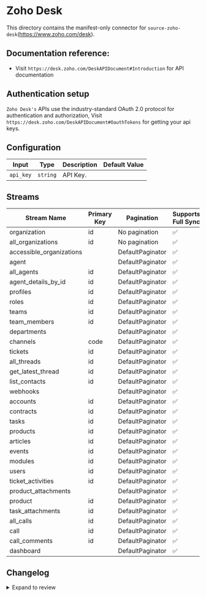# Zoho Desk
This directory contains the manifest-only connector for `source-zoho-desk`(https://www.zoho.com/desk).

## Documentation reference:
- Visit `https://desk.zoho.com/DeskAPIDocument#Introduction` for API documentation

## Authentication setup
`Zoho Desk's` APIs use the industry-standard OAuth 2.0 protocol for authentication and authorization, Visit `https://desk.zoho.com/DeskAPIDocument#OauthTokens` for getting your api keys.

## Configuration

| Input | Type | Description | Default Value |
|-------|------|-------------|---------------|
| `api_key` | `string` | API Key.  |  |

## Streams
| Stream Name | Primary Key | Pagination | Supports Full Sync | Supports Incremental |
|-------------|-------------|------------|---------------------|----------------------|
| organization | id | No pagination | ✅ |  ❌  |
| all_organizations | id | No pagination | ✅ |  ❌  |
| accessible_organizations |  | DefaultPaginator | ✅ |  ❌  |
| agent |  | DefaultPaginator | ✅ |  ❌  |
| all_agents | id | DefaultPaginator | ✅ |  ❌  |
| agent_details_by_id | id | DefaultPaginator | ✅ |  ❌  |
| profiles | id | DefaultPaginator | ✅ |  ❌  |
| roles | id | DefaultPaginator | ✅ |  ❌  |
| teams | id | DefaultPaginator | ✅ |  ❌  |
| team_members | id | DefaultPaginator | ✅ |  ❌  |
| departments |  | DefaultPaginator | ✅ |  ❌  |
| channels | code | DefaultPaginator | ✅ |  ❌  |
| tickets | id | DefaultPaginator | ✅ |  ❌  |
| all_threads | id | DefaultPaginator | ✅ |  ❌  |
| get_latest_thread | id | DefaultPaginator | ✅ |  ❌  |
| list_contacts | id | DefaultPaginator | ✅ |  ❌  |
| webhooks |  | DefaultPaginator | ✅ |  ❌  |
| accounts | id | DefaultPaginator | ✅ |  ❌  |
| contracts | id | DefaultPaginator | ✅ |  ❌  |
| tasks | id | DefaultPaginator | ✅ |  ❌  |
| products | id | DefaultPaginator | ✅ |  ❌  |
| articles | id | DefaultPaginator | ✅ |  ❌  |
| events | id | DefaultPaginator | ✅ |  ❌  |
| modules | id | DefaultPaginator | ✅ |  ❌  |
| users | id | DefaultPaginator | ✅ |  ❌  |
| ticket_activities | id | DefaultPaginator | ✅ |  ❌  |
| product_attachments |  | DefaultPaginator | ✅ |  ❌  |
| product | id | DefaultPaginator | ✅ |  ❌  |
| task_attachments | id | DefaultPaginator | ✅ |  ❌  |
| all_calls | id | DefaultPaginator | ✅ |  ❌  |
| call | id | DefaultPaginator | ✅ |  ❌  |
| call_comments | id | DefaultPaginator | ✅ |  ❌  |
| dashboard |  | DefaultPaginator | ✅ |  ❌  |

## Changelog

<details>
  <summary>Expand to review</summary>

| Version          | Date              | Pull Request | Subject        |
|------------------|-------------------|--------------|----------------|
| 0.0.1 | 2024-10-14 | [46863](https://github.com/airbytehq/airbyte/pull/46863) | Initial release by [@itsxdamdam](https://github.com/itsxdamdam) via Connector Builder |

</details>

